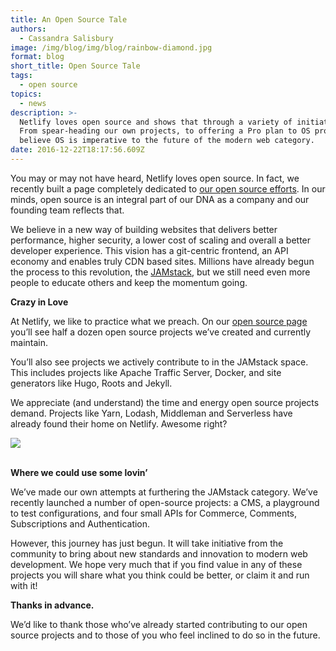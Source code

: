 ```yaml
---
title: An Open Source Tale
authors:
  - Cassandra Salisbury
image: /img/blog/img/blog/rainbow-diamond.jpg
format: blog
short_title: Open Source Tale
tags:
  - open source
topics:
  - news
description: >-
  Netlify loves open source and shows that through a variety of initiatives.
  From spear-heading our own projects, to offering a Pro plan to OS projects, we
  believe OS is imperative to the future of the modern web category.
date: 2016-12-22T18:17:56.609Z
---
```

You may or may not have heard, Netlify loves open source. In fact, we recently built a page completely dedicated to [our open source efforts](http://www.netlify.com/open-source). In our minds, open source is an integral part of our DNA as a company and our founding team reflects that.

We believe in a new way of building websites that delivers better performance, higher security, a lower cost of scaling and overall a better developer experience. This vision has a git-centric frontend, an API economy and enables truly CDN based sites. Millions have already begun the process to this revolution, the [JAMstack](http://jamstack.org), but we still need even more people to educate others and keep the momentum going.

**Crazy in Love**

At Netlify, we like to practice what we preach. On our [open source page](http://www.netlify.com/open-source) you’ll see half a dozen open source projects we’ve created and currently maintain.

You’ll also see projects we actively contribute to in the JAMstack space. This includes projects like Apache Traffic Server, Docker, and site generators like Hugo, Roots and Jekyll.

We appreciate (and understand) the time and energy open source projects demand. Projects like Yarn, Lodash, Middleman and Serverless have already found their home on Netlify. Awesome right?

![](https://d2mxuefqeaa7sj.cloudfront.net/s_C9B9E50651654D52EFC67846AAFC2FD91837BE5E4E1FCC51CDFF7E5BF2119A98_1478041387978_rainbow-diamond.jpg)

\
**Where we could use some lovin’**

We’ve made our own attempts at furthering the JAMstack category. We’ve recently launched a number of open-source projects: a CMS, a playground to test configurations, and four small APIs for Commerce, Comments, Subscriptions and Authentication.

[<See more about these projects>](https://www.netlify.com/open-source/)

However, this journey has just begun. It will take initiative from the community to bring about new standards and innovation to modern web development. We hope very much that if you find value in any of these projects you will share what you think could be better, or claim it and run with it!

**Thanks in advance.**

We’d like to thank those who’ve already started contributing to our open source projects and to those of you who feel inclined to do so in the future.
